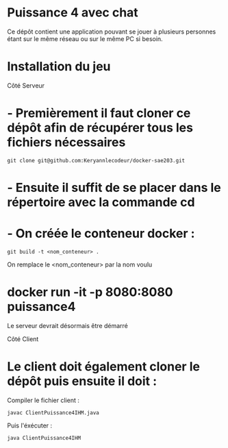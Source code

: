 # Puissance 4 avec chat

Ce dépôt contient une application pouvant se jouer à plusieurs personnes étant 
sur le même réseau ou sur le même PC si besoin.

# Installation du jeu

Côté Serveur

# - Premièrement il faut cloner ce dépôt afin de récupérer tous les fichiers nécessaires

```
git clone git@github.com:Keryannlecodeur/docker-sae203.git
```


#  - Ensuite il suffit de se placer dans le répertoire avec la commande cd


#  - On créée le conteneur docker :

```
git build -t <nom_conteneur> .
```

On remplace le <nom_conteneur> par la nom voulu

#  docker run -it -p 8080:8080 puissance4 

Le serveur devrait désormais être démarré



Côté Client 

#  Le client doit également cloner le dépôt puis ensuite il doit :

Compiler le fichier client  : 

```
javac ClientPuissance4IHM.java
```

Puis l'éxécuter :

```
java ClientPuissance4IHM
```

